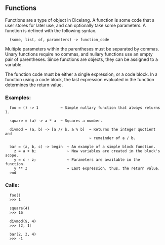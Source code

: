 ## Functions

Functions are a type of object in Dicelang. A function is some code that a user
stores for later use, and can optionally take some parameters. A function is
defined with the following syntax.

```  (some, list, of, parameters) -> function_code```

Multiple parameters within the parentheses must be separated by commas. Unary
functions require no commas, and nullary functions use an empty pair of
parentheses. Since functions are objects, they can be assigned to a variable.

The function code must be either a single expression, or a code block. In a
function using a code block, the last expression evaluated in the function
determines the return value.

### Examples:
```
  foo = () -> 1          ~ Simple nullary function that always returns 1.

  square = (a) -> a * a  ~ Squares a number.

  divmod = (a, b) -> [a // b, a % b]  ~ Returns the integer quotient and
                                      ~ remainder of a / b.
  
  bar = (a, b, c) -> begin  ~ An example of a simple block function.
    z = a + b;              ~ New variables are created in the block's scope.
    y = c - z;              ~ Parameters are available in the function.
    y ** 3                  ~ Last expression, thus, the return value.
  end
```

### Calls:
```
  foo()
  >>> 1

  square(4)
  >>> 16

  divmod(9, 4)
  >>> [2, 1]
  
  bar(2, 3, 4)
  >>> -1
```


